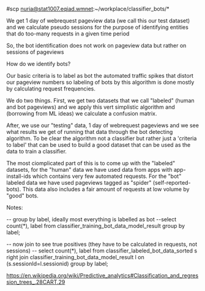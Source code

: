 #scp nuria@stat1007.eqiad.wmnet:~/workplace/classifier_bots/*

We get 1 day of webrequest pageview data (we call this our test dataset) and we calculate pseudo sessions for the purpose
of identifying entities that do too-many requests in a given time period

So, the bot identification does not work on pageview data but rather on sessions of pageviews

How do we identify bots?

Our basic criteria is to label as bot the automated traffic spikes
that distort our pageview numbers so labeling of bots by this algorithm 
is done mostly by calculating request frequencies.

We do two things. First, we get two datasets that we call "labeled" (human and bot pageviews) 
and we apply this vert simplistic algorithm and (borrowing from ML ideas) we calculate a 
confusion matrix. 

After, we use our "testing" data, 1 day of webrequest pageviews and we see what results we get 
of running that data through the bot detecting algorithm. To be clear the algorithm not a classifier
but rather just a 'criteria to label' that can be used to build a good dataset that can be used as 
the data to train a classifier.



The most ciomplicated part of this is to come up with the "labeled" datasets, for the "human"
data we have used data from apps with app-install-ids which contains very few automated requests.
For the "bot" labeled data we have used pageviews tagged as "spider" (self-reported-bots). This data also includes a fair amount of requests
at low volume by "good" bots.



Notes: 

-- group by label, ideally most everything is labelled as bot
--select count(*), label from classifier_training_bot_data_model_result group by label;

-- now join to see true positives (they have to be calculated in requests, not sessions)
-- select count(*), label from classifier_labeled_bot_data_sorted s right join classifier_training_bot_data_model_result l on (s.sessionId=l.sessionid) group by label;



https://en.wikipedia.org/wiki/Predictive_analytics#Classification_and_regression_trees_.28CART.29
